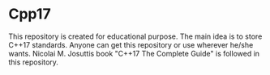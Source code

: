 # Cpp17

This repository is created for educational purpose. The main idea is to store C++17 standards.
Anyone can get this repository or use wherever he/she wants. Nicolai M. Josuttis book "C++17 The Complete Guide" is followed in this repository.

